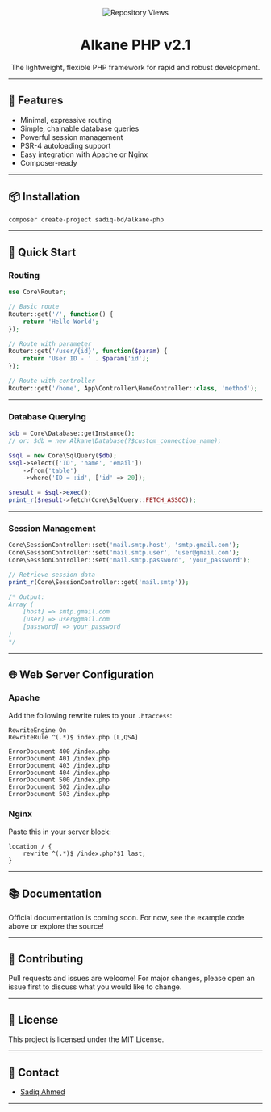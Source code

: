 <p align="center">
  <img src="https://api.sadiq.workers.dev/app/github/repo/alkane-php/views" alt="Repository Views" />
</p>

<h1 align="center">Alkane PHP v2.1</h1>
<p align="center">The lightweight, flexible PHP framework for rapid and robust development.</p>

---

## 🚀 Features

- Minimal, expressive routing
- Simple, chainable database queries
- Powerful session management
- PSR-4 autoloading support
- Easy integration with Apache or Nginx
- Composer-ready

---

## 📦 Installation

```bash
composer create-project sadiq-bd/alkane-php
```

---

## 📝 Quick Start

### Routing

```php
use Core\Router;

// Basic route
Router::get('/', function() {
    return 'Hello World';
});

// Route with parameter
Router::get('/user/{id}', function($param) {
    return 'User ID - ' . $param['id'];
});

// Route with controller
Router::get('/home', App\Controller\HomeController::class, 'method');
```

---

### Database Querying

```php
$db = Core\Database::getInstance();
// or: $db = new Alkane\Database(?$custom_connection_name);

$sql = new Core\SqlQuery($db);
$sql->select(['ID', 'name', 'email'])
    ->from('table')
    ->where('ID = :id', ['id' => 20]);

$result = $sql->exec();
print_r($result->fetch(Core\SqlQuery::FETCH_ASSOC));
```

---

### Session Management

```php
Core\SessionController::set('mail.smtp.host', 'smtp.gmail.com');
Core\SessionController::set('mail.smtp.user', 'user@gmail.com');
Core\SessionController::set('mail.smtp.password', 'your_password');

// Retrieve session data
print_r(Core\SessionController::get('mail.smtp'));

/* Output:
Array (
    [host] => smtp.gmail.com
    [user] => user@gmail.com
    [password] => your_password
)
*/
```

---

## 🌐 Web Server Configuration

### Apache

Add the following rewrite rules to your `.htaccess`:

```
RewriteEngine On
RewriteRule ^(.*)$ index.php [L,QSA]

ErrorDocument 400 /index.php
ErrorDocument 401 /index.php
ErrorDocument 403 /index.php
ErrorDocument 404 /index.php
ErrorDocument 500 /index.php
ErrorDocument 502 /index.php
ErrorDocument 503 /index.php
```

### Nginx

Paste this in your server block:

```
location / {
    rewrite ^(.*)$ /index.php?$1 last;
}
```

---

## 📚 Documentation

Official documentation is coming soon. For now, see the example code above or explore the source!

---

## 🤝 Contributing

Pull requests and issues are welcome! For major changes, please open an issue first to discuss what you would like to change.

---

## 📄 License

This project is licensed under the MIT License.

---

## 💬 Contact

- [Sadiq Ahmed](https://github.com/sadiq-bd)

---
